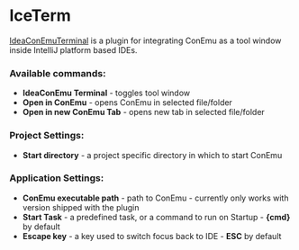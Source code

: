 # IceTerm 

[IdeaConEmuTerminal](https://plugins.jetbrains.com/plugin/13014-iceterm) is a plugin for integrating ConEmu as a tool window inside IntelliJ platform based IDEs.

### Available commands:

* **IdeaConEmu Terminal** - toggles tool window
* **Open in ConEmu** - opens ConEmu in selected file/folder
* **Open in new ConEmu Tab** - opens new tab in selected file/folder

### Project Settings: 

* **Start directory** - a project specific directory in which to start ConEmu

### Application Settings:

* **ConEmu executable path** - path to ConEmu - currently only works with version shipped with the plugin
* **Start Task** - a predefined task, or a command to run on Startup - **{cmd}** by default
* **Escape key** - a key used to switch focus back to IDE - **ESC** by default
